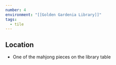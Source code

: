 ```yaml
---
number: 4
environment: "[[Golden Gardenia Library]]"
tags:
  - tile
---
```

## Location 
- One of the mahjong pieces on the library table